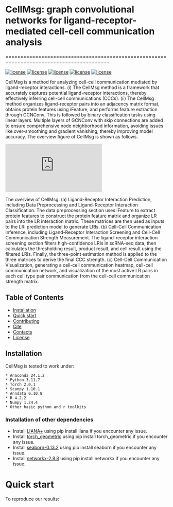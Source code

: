 # CellMsg: graph convolutional networks for ligand-receptor-mediated cell-cell communication analysis
=========================================================================================


[![license](https://img.shields.io/badge/python_-3.11.7_-blue)](https://www.python.org/)
[![license](https://img.shields.io/badge/torch_-2.0.1_-orange)](https://pytorch.org/)
[![license](https://img.shields.io/badge/scanpy_-1.10.1_-red)](https://scanpy.readthedocs.io/en/stable/)
[![license](https://img.shields.io/badge/anndata_-0.10.8_-green)](https://anndata-tutorials.readthedocs.io/en/latest/index.html/)
[![license](https://img.shields.io/badge/LIANA+_-yellow)](https://github.com/saezlab/liana)

CellMsg is a method for analyzing cell-cell communication mediated by ligand-receptor interactions. (i) The CellMsg method is a framework that accurately captures potential ligand-receptor interactions, thereby effectively inferring cell-cell communications (CCCs). (ii) The CellMsg method organizes ligand-receptor pairs into an adjacency matrix format, obtains protein features using iFeature, and performs feature extraction through GCNConv. This is followed by binary classification tasks using linear layers. Multiple layers of GCNConv with skip connections are added to ensure comprehensive node neighborhood information, avoiding issues like over-smoothing and gradient vanishing, thereby improving model accuracy. The overview figure of CellMsg is shown as follows.


![Image text](https://github.com/xh-lab/CellMsg/blob/main/workflow.pdf)


The overview of CellMsg. (a) Ligand-Receptor Interaction Prediction, including Data Preprocessing and Ligand-Receptor Interaction Classification. The data preprocessing section uses iFeature to extract protein features to construct the protein feature matrix and organize LR pairs into the LR interaction matrix. These matrices are then used as inputs to the LRI prediction model to generate LRIs. (b) Cell-Cell Communication Inference, including Ligand-Receptor Interaction Screening and Cell-Cell Communication Strength Measurement. The ligand-receptor interaction screening section filters high-confidence LRIs in scRNA-seq data, then calculates the thresholding result, product result, and cell result using the filtered LRIs. Finally, the three-point estimation method is applied to the three matrices to derive the final CCC strength. (c) Cell-Cell Communication Visualization, generating a cell-cell communication heatmap, cell-cell communication network, and visualization of the most active LR pairs in each cell type pair communication from the cell-cell communication strength matrix.
## Table of Contents

- [Installation](#installation)
- [Quick start](#quick-start)
- [Contributing](#contributing)
- [Cite](#cite)
- [Contacts](#contacts)
- [License](#license)


## Installation
CellMsg is tested to work under:

```
* Anaconda 24.1.2
* Python 3.11.7
* Torch 2.0.1
* Scanpy 1.10.1
* Anndata 0.10.8
* R 4.2.2
* Numpy 1.24.4
* Other basic python and r toolkits
```
### Installation of other dependencies
* Install [LIANA+](https://github.com/saezlab/liana-py/) using pip install liana if you encounter any issue.
* Install [torch_geometric](https://pytorch-geometric.readthedocs.io/en/latest/) using pip install torch_geometric if you encounter any issue.
* Install [seaborn-0.13.2](https://seaborn.pydata.org/) using pip install seaborn if you encounter any issue.
* Install [networkx-2.8.8](https://pypi.org/project/networkx/) using pip install networkx if you encounter any issue.


# Quick start
To reproduce our results:




